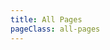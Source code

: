 ```yaml
---
title: All Pages
pageClass: all-pages
---
```


<template>
  <iframe ref="iframe" src="/internals/page-grid.html" width="100%" height="512" style="border: 0; height: calc(100vh - 128px);"></iframe>
</template>

<!-- <div>
  <pre>{{pages}}</pre>
</div> -->

<script>
  export default {
    beforeMount() {
      window.addEventListener('message', this.onMessage)
    },
    beforeDestroy() {
      window.removeEventListener('message', this.onMessage)
    },
    methods: {
      onMessage(e) {
        if (e.data && e.data.requestPages) {
          e.source.postMessage({ pages: this.pages }, '*')
        }
      }
    },
    watch: {
      pages(p) {
        if (this.$refs.iframe) {
          this.$refs.iframe.contentWindow.postMessage({ pages: p }, '*')
        }
      }
    },
    computed: {
      pages() {
        const lint = page => {
          const errors = []
          if (page.frontmatter.title) {
            errors.push('title')
          }
          page.diagnostics = errors
          return page
        }
        return JSON.parse(JSON.stringify(this.$site.pages)).map(lint)
      }
    }
  }
</script>

<style lang="styl">
  .theme-container.all-pages .theme-default-content
    max-width 100%
  .theme-container.all-pages .page
    padding-bottom 0
  .theme-container.all-pages .page-edit
    display none
</style>
